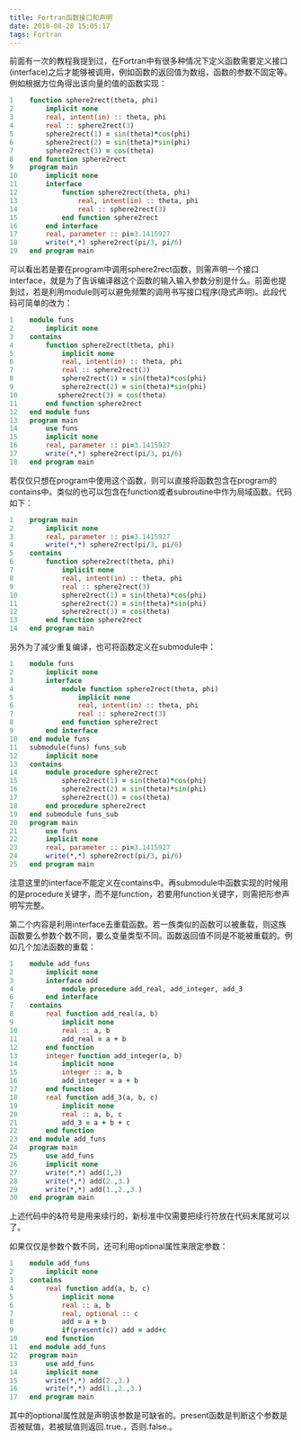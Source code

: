 ```yaml
---
title: Fortran函数接口和声明
date: 2018-08-28 15:05:17
tags: Fortran
---
```


前面有一次的教程我提到过，在Fortran中有很多种情况下定义函数需要定义接口(interface)之后才能够被调用，例如函数的返回值为数组，函数的参数不固定等。例如根据方位角得出该向量的值的函数实现：
```fortran
1    function sphere2rect(theta, phi)
2        implicit none
3        real, intent(in) :: theta, phi
4        real :: sphere2rect(3)
5        sphere2rect(1) = sin(theta)*cos(phi)
6        sphere2rect(2) = sin(theta)*sin(phi)
7        sphere2rect(3) = cos(theta)
8    end function sphere2rect
9    program main
10       implicit none
11       interface
12           function sphere2rect(theta, phi)
13               real, intent(in) :: theta, phi
14               real :: sphere2rect(3)
15           end function sphere2rect
16       end interface
17       real, parameter :: pi=3.1415927
18       write(*,*) sphere2rect(pi/3, pi/6)
19   end program main
```
可以看出若是要在program中调用sphere2rect函数，则需声明一个接口interface，就是为了告诉编译器这个函数的输入输入参数分别是什么。前面也提到过，若是利用module则可以避免频繁的调用书写接口程序(隐式声明)。此段代码可简单的改为：
```fortran
1    module funs
2        implicit none
3    contains
4        function sphere2rect(theta, phi)
5            implicit none
6            real, intent(in) :: theta, phi
7            real :: sphere2rect(3)
8            sphere2rect(1) = sin(theta)*cos(phi)
9            sphere2rect(2) = sin(theta)*sin(phi)
10          sphere2rect(3) = cos(theta)
11       end function sphere2rect
12   end module funs
13   program main
14       use funs
15       implicit none
16       real, parameter :: pi=3.1415927
17       write(*,*) sphere2rect(pi/3, pi/6)
18   end program main
```
若仅仅只想在program中使用这个函数，则可以直接将函数包含在program的contains中。类似的也可以包含在function或者subroutine中作为局域函数。代码如下：
```fortran
1    program main
2        implicit none
3        real, parameter :: pi=3.1415927
4        write(*,*) sphere2rect(pi/3, pi/6)
5    contains
6        function sphere2rect(theta, phi)
7            implicit none
8            real, intent(in) :: theta, phi
9            real :: sphere2rect(3)
10           sphere2rect(1) = sin(theta)*cos(phi)
11           sphere2rect(2) = sin(theta)*sin(phi)
12           sphere2rect(3) = cos(theta)
13       end function sphere2rect
14   end program main
```
另外为了减少重复编译，也可将函数定义在submodule中：
```fortran
1    module funs
2        implicit none
3        interface
4            module function sphere2rect(theta, phi)
5                implicit none
6                real, intent(in) :: theta, phi
7                real :: sphere2rect(3)
8            end function sphere2rect
9        end interface
10   end module funs
11   submodule(funs) funs_sub
12       implicit none
13   contains
14       module procedure sphere2rect
15           sphere2rect(1) = sin(theta)*cos(phi)
16           sphere2rect(2) = sin(theta)*sin(phi)
17           sphere2rect(3) = cos(theta)
18       end procedure sphere2rect
19   end submodule funs_sub
20   program main
21       use funs
22       implicit none
23       real, parameter :: pi=3.1415927
24       write(*,*) sphere2rect(pi/3, pi/6)
25   end program main
```
注意这里的interface不能定义在contains中。再submodule中函数实现的时候用的是procedure关键字，而不是function，若要用function关键字，则需把形参声明写完整。



第二个内容是利用interface去重载函数。若一族类似的函数可以被重载，则这族函数要么参数个数不同，要么变量类型不同。函数返回值不同是不能被重载的。例如几个加法函数的重载：
```fortran
1    module add_funs
2        implicit none
3        interface add
4            module procedure add_real, add_integer, add_3
6        end interface
7    contains
8        real function add_real(a, b)
9            implicit none
10           real :: a, b
11           add_real = a + b
12       end function
13       integer function add_integer(a, b)
14           implicit none
15           integer :: a, b
16           add_integer = a + b
17       end function
18       real function add_3(a, b, c)
19           implicit none
20           real :: a, b, c
21           add_3 = a + b + c
22       end function
23   end module add_funs
24   program main
25       use add_funs
26       implicit none
27       write(*,*) add(1,2)
28       write(*,*) add(2.,3.)
29       write(*,*) add(1.,2.,3.)
30   end program main
```
上述代码中的&符号是用来续行的，新标准中仅需要把续行符放在代码末尾就可以了。



如果仅仅是参数个数不同，还可利用optional属性来限定参数：
```fortran
1    module add_funs
2        implicit none
3    contains
4        real function add(a, b, c)
5            implicit none
6            real :: a, b
7            real, optional :: c
8            add = a + b
9            if(present(c)) add = add+c
10       end function
11   end module add_funs
12   program main
13       use add_funs
14       implicit none
15       write(*,*) add(2.,3.)
16       write(*,*) add(1.,2.,3.)
17   end program main
```
其中的optional属性就是声明该参数是可缺省的。present函数是判断这个参数是否被赋值，若被赋值则返回.true.，否则.false.。

